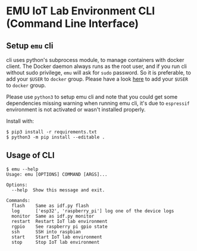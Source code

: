 # EMU IoT Lab Environment CLI (Command Line Interface)

## Setup `emu` cli
cli uses python's subprocess module, to manage containers with docker client. The Docker daemon always runs as the root user, and if you run
cli without sudo privilege, `emu` will ask for `sudo` password. So it is preferable, to add your `$USER` to `docker` group. 
Please have a look [here](https://docs.docker.com/engine/install/linux-postinstall/) to add your `$USER` to `docker` group.

Please use `python3` to setup emu cli and note that you could get some dependencies missing warning when running emu cli, it's due to `espressif` environment is not activated or wasn't installed properly. 

Install with:
```
$ pip3 install -r requirements.txt
$ python3 -m pip install --editable .
```
## Usage of CLI


```
$ emu --help
Usage: emu [OPTIONS] COMMAND [ARGS]...

Options:
  --help  Show this message and exit.

Commands:
  flash    Same as idf.py flash
  log      ['esp32', 'raspberry_pi'] log one of the device logs
  monitor  Same as idf.py monitor
  restart  Restart IoT lab environment
  rgpio    See raspberry pi gpio state
  ssh      SSH into raspbian
  start    Start IoT lab environment
  stop     Stop IoT lab environment
```
